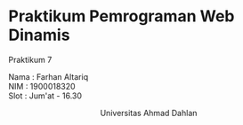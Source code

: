 # Praktikum Pemrograman Web Dinamis
Praktikum 7
  
Nama  : Farhan Altariq  
NIM   : 1900018320  
Slot  : Jum'at - 16.30
  
<center>Universitas Ahmad Dahlan</center>
